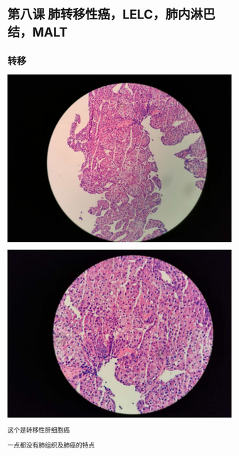 # 第八课 肺转移性癌，LELC，肺内淋巴结，MALT
## 转移

![](./_image/eec7970546d9734bcf82ecdff0a3fe8.jpg)

![](./_image/069b2d359755a03e93edb7870d66782.jpg)

这个是转移性肝细胞癌

一点都没有肺组织及肺癌的特点

